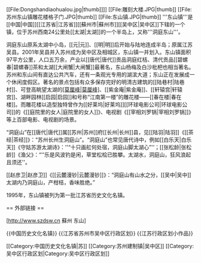 [[File:Dongshandiaohualou.jpg|thumb]]]]
[[File:雕刻大楼.JPG|thumb]]
[[File:苏州东山镇雕花楼格子门.JPG|thumb]]
[[File:东山镇.JPG|thumb]]
'''东山镇'''是[[中国|中国]][[江苏省|江苏省]][[蘇州市|蘇州市]][[吴中区|吴中区]]下辖的一个镇，位于苏州西南24公里处[[太湖|太湖]]的一个半岛上，又称'''洞庭东山'''。

洞庭东山原系太湖中小岛，[[元|元]]、[[明|明]]后开始与陆地连成半岛；原属江苏吴县。2001年吴县并入苏州成为吴中区及相城区，东山镇一并划入。东山镇面积97平方公里，人口五万余，产业以[[唐代|唐代]]贡品洞庭红桔、清代贡品[[碧螺春|碧螺春]]茶和太湖[[大闸蟹|大闸蟹]]最著名，东山杨梅及白沙枇杷也相当著名。苏州和东山间有直达公共汽车，还有一条观光专用的湖滨大道；东山正在发展成一个休闲度假区。著名的景点包括有众多保存完好的明清古建筑的[[陆巷村|陆巷村]]、可登高眺望太湖的[[莫厘峰|莫厘峰]](海拔293米)、[[紫金庵|紫金庵]]、[[轩辕宫|轩辕宫]]、湖畔园林[[启园|启园]]和号称“江南第一楼”的雕花楼——[[春在楼|春在楼]]。而雕花楼以造型独特曾作为[[好莱坞|好莱坞]][[环球电影公司|环球电影公司]]的《[[庭院里的女人|庭院里的女人]]》、电视剧《[[宰相刘罗锅|宰相刘罗锅]]》等上百部电影、电视剧的场景。

“洞庭山”在[[唐代|唐代]]属[[苏州|苏州]]府[[长州|长州]]县，见[[陆羽|陆羽]]《[[茶经|茶经]]》：“苏州长州生洞庭山”。“洞庭山”也常见唐代诗中，例如[[白乐天|白乐天]]《守姑苏游太湖诗》：''“十只画舡何处宿，洞庭山脚太湖心”''；[[张松龄|张松龄]]《渔父》：“''乐是风波钓是闲，草堂松桧已胜攀。太湖水，洞庭山，狂风浪起且须还''。

[[赵彦卫|赵彦卫]]《[[云麓漫钞|云麓漫钞]]》：“洞庭山有山水之分，[[吴中|吴中]]太湖内乃洞庭山，产柑桔，香味胜绝。”

1995年，东山镇被列为第一批江苏省历史文化名镇。

== 外部链接 ==

[http://www.szdsw.cn 蘇州 东山]

{{中国历史文化名镇}}
{{江苏省苏州市吴中区行政区划}}
{{江苏行政区划小作品}}

[[Category:中国历史文化名镇|苏]]
[[Category:苏州建制镇|吴中区]]
[[Category:吴中区行政区划|Category:吴中区行政区划]]